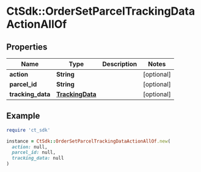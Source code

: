 # CtSdk::OrderSetParcelTrackingDataActionAllOf

## Properties

| Name | Type | Description | Notes |
| ---- | ---- | ----------- | ----- |
| **action** | **String** |  | [optional] |
| **parcel_id** | **String** |  | [optional] |
| **tracking_data** | [**TrackingData**](TrackingData.md) |  | [optional] |

## Example

```ruby
require 'ct_sdk'

instance = CtSdk::OrderSetParcelTrackingDataActionAllOf.new(
  action: null,
  parcel_id: null,
  tracking_data: null
)
```

